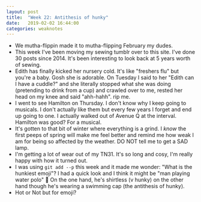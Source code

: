 ```yaml
---
layout: post
title:  "Week 22: Antithesis of hunky"
date:   2019-02-02 16:44:00
categories: weaknotes
---
```

* We mutha-flippin made it to mutha-flipping February my dudes.
* This week I've been moving my sewing tumblr over to this site. I've done 30 posts since 2014. It's been interesting to look back at 5 years worth of sewing.
* Edith has finally kicked her nursery cold. It's like "freshers flu" but you're a baby. Gosh she is adorable. On Tuesday I said to her "Edith can I have a cuddle?" and she literally stopped what she was doing (pretending to drink from a cup) and crawled over to me, rested her head on my knee and said "ahh-hahh". rip me.
* I went to see Hamilton on Thursday. I don't know why I keep going to musicals. I don't actually like them but every few years I forget and end up going to one. I actually walked out of Avenue Q at the interval. Hamilton was good? For a musical.
* It's gotten to that bit of winter where everything is a grind. I _know_ the first peeps of spring will make me feel better and remind me how weak I am for being so affected by the weather. DO NOT tell me to get a SAD lamp.
* I'm getting a lot of wear out of my TN31. It's so long and cosy, I'm really happy with how it turned out.
* I was using `git add --p` this week and it made me wonder: "What is the hunkiest emoji"? I had a quick look and I think it might be "man playing water polo" 🤽‍ On the one hand, he's shirtless (v hunky) on the other hand though he's wearing a swimming cap (the antithesis of hunky).
* Hot or Not but for emoji?
